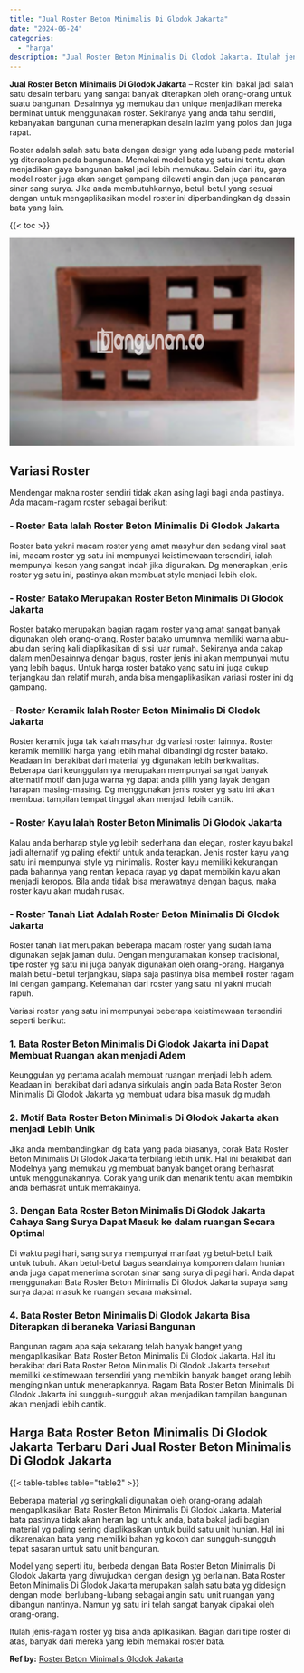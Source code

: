 ```yaml
---
title: "Jual Roster Beton Minimalis Di Glodok Jakarta"
date: "2024-06-24"
categories: 
  - "harga"
description: "Jual Roster Beton Minimalis Di Glodok Jakarta. Itulah jenis-ragam roster yg bisa anda aplikasikan. Bagian dari tipe roster di atas, banyak dari mereka yang l..."
---
```


**Jual Roster Beton Minimalis Di Glodok Jakarta** – Roster kini bakal jadi salah satu desain terbaru yang sangat banyak diterapkan oleh orang-orang untuk suatu bangunan. Desainnya yg memukau dan unique menjadikan mereka berminat untuk menggunakan roster. Sekiranya yang anda tahu sendiri, kebanyakan bangunan cuma menerapkan desain lazim yang polos dan juga rapat.

Roster adalah salah satu bata dengan design yang ada lubang pada material yg diterapkan pada bangunan. Memakai model bata yg satu ini tentu akan menjadikan gaya bangunan bakal jadi lebih memukau. Selain dari itu, gaya model roster juga akan sangat gampang dilewati angin dan juga pancaran sinar sang surya. Jika anda membutuhkannya, betul-betul yang sesuai dengan untuk mengaplikasikan model roster ini diperbandingkan dg desain bata yang lain.

{{< toc >}}

![Jual Roster Beton Minimalis Di Glodok Jakarta](/images/bata-roster-minimalis-09.png)

## Variasi Roster

Mendengar makna roster sendiri tidak akan asing lagi bagi anda pastinya. Ada macam-ragam roster sebagai berikut:

### \- Roster Bata Ialah Roster Beton Minimalis Di Glodok Jakarta

Roster bata yakni macam roster yang amat masyhur dan sedang viral saat ini, macam roster yg satu ini mempunyai keistimewaan tersendiri, ialah mempunyai kesan yang sangat indah jika digunakan. Dg menerapkan jenis roster yg satu ini, pastinya akan membuat style menjadi lebih elok.

### \- Roster Batako Merupakan Roster Beton Minimalis Di Glodok Jakarta

Roster batako merupakan bagian ragam roster yang amat sangat banyak digunakan oleh orang-orang. Roster batako umumnya memiliki warna abu-abu dan sering kali diaplikasikan di sisi luar rumah. Sekiranya anda cakap dalam menDesainnya dengan bagus, roster jenis ini akan mempunyai mutu yang lebih bagus. Untuk harga roster batako yang satu ini juga cukup terjangkau dan relatif murah, anda bisa mengaplikasikan variasi roster ini dg gampang.

### \- Roster Keramik Ialah Roster Beton Minimalis Di Glodok Jakarta

Roster keramik juga tak kalah masyhur dg variasi roster lainnya. Roster keramik memiliki harga yang lebih mahal dibandingi dg roster batako. Keadaan ini berakibat dari material yg digunakan lebih berkwalitas. Beberapa dari keunggulannya merupakan mempunyai sangat banyak alternatif motif dan juga warna yg dapat anda pilih yang layak dengan harapan masing-masing. Dg menggunakan jenis roster yg satu ini akan membuat tampilan tempat tinggal akan menjadi lebih cantik.

### \- Roster Kayu Ialah Roster Beton Minimalis Di Glodok Jakarta

Kalau anda berharap style yg lebih sederhana dan elegan, roster kayu bakal jadi alternatif yg paling efektif untuk anda terapkan. Jenis roster kayu yang satu ini mempunyai style yg minimalis. Roster kayu memiliki kekurangan pada bahannya yang rentan kepada rayap yg dapat membikin kayu akan menjadi keropos. Bila anda tidak bisa merawatnya dengan bagus, maka roster kayu akan mudah rusak.

### \- Roster Tanah Liat Adalah Roster Beton Minimalis Di Glodok Jakarta

Roster tanah liat merupakan beberapa macam roster yang sudah lama digunakan sejak jaman dulu. Dengan mengutamakan konsep tradisional, tipe roster yg satu ini juga banyak digunakan oleh orang-orang. Harganya malah betul-betul terjangkau, siapa saja pastinya bisa membeli roster ragam ini dengan gampang. Kelemahan dari roster yang satu ini yakni mudah rapuh.

Variasi roster yang satu ini mempunyai beberapa keistimewaan tersendiri seperti berikut:

### 1\. Bata Roster Beton Minimalis Di Glodok Jakarta ini Dapat Membuat Ruangan akan menjadi Adem

Keunggulan yg pertama adalah membuat ruangan menjadi lebih adem. Keadaan ini berakibat dari adanya sirkulais angin pada Bata Roster Beton Minimalis Di Glodok Jakarta yg membuat udara bisa masuk dg mudah.

### 2\. Motif Bata Roster Beton Minimalis Di Glodok Jakarta akan menjadi Lebih Unik

Jika anda membandingkan dg bata yang pada biasanya, corak Bata Roster Beton Minimalis Di Glodok Jakarta terbilang lebih unik. Hal ini berakibat dari Modelnya yang memukau yg membuat banyak banget orang berhasrat untuk menggunakannya. Corak yang unik dan menarik tentu akan membikin anda berhasrat untuk memakainya.

### 3\. Dengan Bata Roster Beton Minimalis Di Glodok Jakarta Cahaya Sang Surya Dapat Masuk ke dalam ruangan Secara Optimal

Di waktu pagi hari, sang surya mempunyai manfaat yg betul-betul baik untuk tubuh. Akan betul-betul bagus seandainya komponen dalam hunian anda juga dapat menerima sorotan sinar sang surya di pagi hari. Anda dapat menggunakan Bata Roster Beton Minimalis Di Glodok Jakarta supaya sang surya dapat masuk ke ruangan secara maksimal.

### 4\. Bata Roster Beton Minimalis Di Glodok Jakarta Bisa Diterapkan di beraneka Variasi Bangunan

Bangunan ragam apa saja sekarang telah banyak banget yang mengaplikasikan Bata Roster Beton Minimalis Di Glodok Jakarta. Hal itu berakibat dari Bata Roster Beton Minimalis Di Glodok Jakarta tersebut memiliki keistimewaan tersendiri yang membikin banyak banget orang lebih menginginkan untuk menerapkannya. Ragam Bata Roster Beton Minimalis Di Glodok Jakarta ini sungguh-sungguh akan menjadikan tampilan bangunan akan menjadi lebih cantik.

## Harga Bata Roster Beton Minimalis Di Glodok Jakarta Terbaru Dari Jual Roster Beton Minimalis Di Glodok Jakarta

{{< table-tables table="table2" >}}

Beberapa material yg seringkali digunakan oleh orang-orang adalah mengaplikasikan Bata Roster Beton Minimalis Di Glodok Jakarta. Material bata pastinya tidak akan heran lagi untuk anda, bata bakal jadi bagian material yg paling sering diaplikasikan untuk build satu unit hunian. Hal ini dikarenakan bata yang memiliki bahan yg kokoh dan sungguh-sungguh tepat sasaran untuk satu unit bangunan.

Model yang seperti itu, berbeda dengan Bata Roster Beton Minimalis Di Glodok Jakarta yang diwujudkan dengan design yg berlainan. Bata Roster Beton Minimalis Di Glodok Jakarta merupakan salah satu bata yg didesign dengan model berlubang-lubang sebagai angin satu unit ruangan yang dibangun nantinya. Namun yg satu ini telah sangat banyak dipakai oleh orang-orang.

Itulah jenis-ragam roster yg bisa anda aplikasikan. Bagian dari tipe roster di atas, banyak dari mereka yang lebih memakai roster bata.

**Ref by:** [Roster Beton Minimalis Glodok Jakarta](https://id.wikipedia.org/wiki/Roster)
